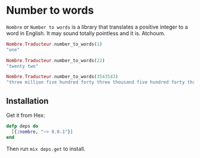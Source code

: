 Number to words
===============

`Nombre` or `Number to words` is a library that translates a positive integer to a word in English. It may sound totally pointless and it is. Atchoum.

```elixir
Nombre.Traducteur.number_to_words(1)
"one"

Nombre.Traducteur.number_to_words(22)
"twenty two"

Nombre.Traducteur.number_to_words(3543543)
"three million five hundred forty three thousand five hundred forty three"
```

## Installation

Get it from Hex:

```elixir
defp deps do
  [{:nombre, "~> 0.0.1"}]
end
```

Then run `mix deps.get` to install.

